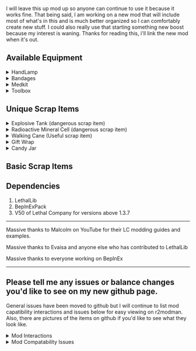I will leave this up mod up so anyone can continue to use it because it works fine. That being said, I am working on a new mod that will include most of what's in this and is much better organized so I can comfortably create new stuff. I could also really use that starting something new boost because my interest is waning. Thanks for reading this, i'll link the new mod when it's out.

## Available Equipment
<details>
<summary>HandLamp</summary>

![](SEEME/HandlampPreview.png)
Costs 25 credits, Weighs 5

PROS - 
- The lamp lights up the area around the holder in a radius that is larger than a baby flashlight's light reaches but not as large as a pro-flashlight reaches in one direction.
- The lamp has a noticably larger battery capacity than the pro-flashlight.
- One-handed.

CONS - 
- The light produced by the lamp isn't as clear at long ranges as the pro-flashlight.
- The lamp's light is very bright if used in fog, gas, smoke, dust storms, etc..
</details>

<details>
<summary>Bandages</summary>

![](SEEME/BandagesPreview.png)
Costs 25 credits, Weighs 1

Bandages are a consumable item with 5 charges that heal 8 health each.

Unlike the medkit, Bandages heal you instantly and are a cheaper short-term option.
</details>

<details>
<summary>Medkit</summary>

![](SEEME/MedkitPreview.png)
Costs 150 credits, Weighs 4

The medkit gradually heals the holder using a hidden health pool that is depleted to heal.

Unlike the bandages, the medkit's base health pool can heal 6 times the health one bandage item can heal if given enough time. Additionally, its health pool can be refilled by bringing it into the ship. In the near future, I plan to add a feature that will allow players to use the medkit on their teammates without having to drop it for them.
</details>

<details>
<summary>Toolbox</summary>


Costs 225 credits, Weighs 6

The can be used to dismantle landmines and turrets and will produce a piece of scrap when done successfully.

- To dismantle a trap look at it and HOLD the use button for 1 second while continuing to look at it (Surrounding geometry and elevation may make it hard to detect that your looking at a trap).
- Landmines can be dismantle at any time and give a cheap piece of scrap.
- Turrets can only be dismantled while it is disabled and give a slightly higher value piece of scrap.
- Some UI or effects to show that it's working will be added sooner or later.
</details>

## Unique Scrap Items

<details>
<summary>Explosive Tank (dangerous scrap item)</summary>

![](SEEME/ExplosiveTankPreview.png)
Once the explosive tank is picked up, an internal timer begins counting down until it reaches 0 and the tank will then explode. The only way to stop the timer is by bringing the tank inside the ship.

- Hitting the tank with a melee weapon will cause it to explode immediately.
- Each time the tank is dropped, its remaining time will be reduced by a set amount. If the tank is dropped three times, it will explode immediately.
- The internal timer can start at any time between 2 and 4 minutes.
- Spawns on any moon rarely.

</details>

<details>
<summary>Radioactive Mineral Cell (dangerous scrap item)</summary>


The radioactive mineral cell infinitely produces a sickly green light in a radius around it. When picked up, the holder will regularly take damage due to the cell's uncontained radioactivity.

- Spawns on any moon rarely.

</details>

<details>
<summary>Walking Cane (Useful scrap item)</summary>

![](SEEME/WalkingCanePreview.png)
Increases your move speed when held.

- Spawns on Rend, Dine, and Titan rarely.

</details>

<details>
<summary>Gift Wrap</summary>
	
Gift wrap can be used to wrap any grabbable object into a gift box.

- uncommon spawn on any planet

</details>

<details>
<summary>Candy Jar</summary>
	
Unique use coming soon

- Spawns on Rend, Dine, and Titan rarely.

</details>



## Basic Scrap Items

## Dependencies
1. LethalLib 
2. BepInExPack
3. V50 of Lethal Company for versions above 1.3.7
---

Massive thanks to Malcolm on YouTube for their LC modding guides and examples.

Massive thanks to Evaisa and anyone else who has contributed to LethalLib

Massive thanks to everyone working on BepInEx

---

## Please tell me any issues or balance changes you'd like to see on my new github page.
General issues have been moved to github but I will continue to list mod capatibility interactions and issues below for easy viewing on r2modman. Also, there are pictures of the items on github if you'd like to see what they look like.
<details>
<summary>Mod Interactions</summary>

- Mods that affect flashlights may affect the handlamp.

</details>
<details>
<summary>Mod Compatability Issues</summary>

- "FlashlightExtendedRange" Makes the handlamp insanely bright when turned on.

- "Diversity" will make the handlamp brighter; it wasn't too bad the last time I tested it, but it wasn't the brightness I intended.

</details>


